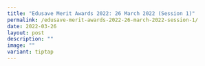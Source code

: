 ```yaml
---
title: "Edusave Merit Awards 2022: 26 March 2022 (Session 1)"
permalink: /edusave-merit-awards-2022-26-march-2022-session-1/
date: 2022-03-26
layout: post
description: ""
image: ""
variant: tiptap
---
```

